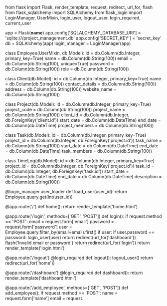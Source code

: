 from flask import Flask, render_template, request, redirect, url_for, flash
from flask_sqlalchemy import SQLAlchemy
from flask_login import LoginManager, UserMixin, login_user, logout_user, login_required, current_user

app = Flask(__name__)
app.config['SQLALCHEMY_DATABASE_URI'] = 'sqlite:///project_management.db'
app.config['SECRET_KEY'] = 'secret_key'
db = SQLAlchemy(app)
login_manager = LoginManager(app)

class Employee(UserMixin, db.Model):
    id = db.Column(db.Integer, primary_key=True)
    name = db.Column(db.String(100))
    email = db.Column(db.String(100), unique=True)
    password = db.Column(db.String(100))
    role = db.Column(db.String(100))

class Client(db.Model):
    id = db.Column(db.Integer, primary_key=True)
    name = db.Column(db.String(100))
    contact_details = db.Column(db.String(100))
    address = db.Column(db.String(100))
    website_name = db.Column(db.String(100))

class Project(db.Model):
    id = db.Column(db.Integer, primary_key=True)
    project_code = db.Column(db.String(100))
    project_name = db.Column(db.String(100))
    client_id = db.Column(db.Integer, db.ForeignKey('client.id'))
    start_date = db.Column(db.DateTime)
    end_date = db.Column(db.DateTime)
    project_members = db.Column(db.String(100))

class Task(db.Model):
    id = db.Column(db.Integer, primary_key=True)
    project_id = db.Column(db.Integer, db.ForeignKey('project.id'))
    task_name = db.Column(db.String(100))
    start_date = db.Column(db.DateTime)
    end_date = db.Column(db.DateTime)
    task_members = db.Column(db.String(100))

class TimeLog(db.Model):
    id = db.Column(db.Integer, primary_key=True)
    project_id = db.Column(db.Integer, db.ForeignKey('project.id'))
    task_id = db.Column(db.Integer, db.ForeignKey('task.id'))
    start_date = db.Column(db.DateTime)
    end_date = db.Column(db.DateTime)
    description = db.Column(db.String(100))

@login_manager.user_loader
def load_user(user_id):
    return Employee.query.get(int(user_id))

@app.route('/')
def home():
    return render_template('home.html')

@app.route('/login', methods=['GET', 'POST'])
def login():
    if request.method == 'POST':
        email = request.form['email']
        password = request.form['password']
        user = Employee.query.filter_by(email=email).first()
        if user:
            if user.password == password:
                login_user(user)
                return redirect(url_for('dashboard'))
        flash('Invalid email or password')
        return redirect(url_for('login'))
    return render_template('login.html')

@app.route('/logout')
@login_required
def logout():
    logout_user()
    return redirect(url_for('home'))

@app.route('/dashboard')
@login_required
def dashboard():
    return render_template('dashboard.html')

@app.route('/add_employee', methods=['GET', 'POST'])
def add_employee():
    if request.method == 'POST':
        name = request.form['name']
        email = request.